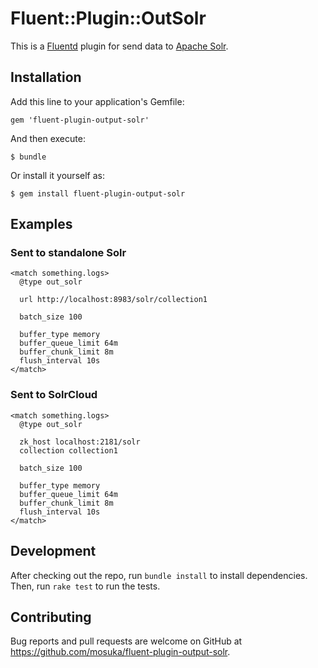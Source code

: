 # Fluent::Plugin::OutSolr

This is a [Fluentd](http://fluentd.org/) plugin for send data to [Apache Solr](http://lucene.apache.org/solr/).

## Installation

Add this line to your application's Gemfile:

```
gem 'fluent-plugin-output-solr'
```

And then execute:

    $ bundle

Or install it yourself as:

    $ gem install fluent-plugin-output-solr

## Examples

### Sent to standalone Solr
```
<match something.logs>
  @type out_solr

  url http://localhost:8983/solr/collection1

  batch_size 100

  buffer_type memory
  buffer_queue_limit 64m
  buffer_chunk_limit 8m
  flush_interval 10s
</match>
```

### Sent to SolrCloud
```
<match something.logs>
  @type out_solr

  zk_host localhost:2181/solr
  collection collection1

  batch_size 100

  buffer_type memory
  buffer_queue_limit 64m
  buffer_chunk_limit 8m
  flush_interval 10s
</match>
```

## Development

After checking out the repo, run `bundle install` to install dependencies. Then, run `rake test` to run the tests.

## Contributing

Bug reports and pull requests are welcome on GitHub at https://github.com/mosuka/fluent-plugin-output-solr.

